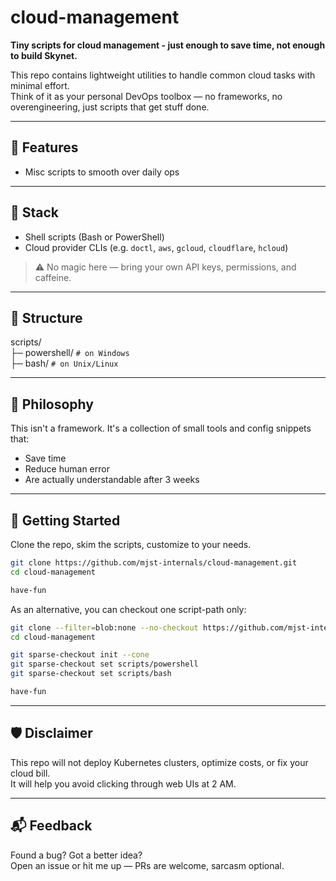 # cloud-management

**Tiny scripts for cloud management - just enough to save time, not enough to build Skynet.**

This repo contains lightweight utilities to handle common cloud tasks with minimal effort.  
Think of it as your personal DevOps toolbox — no frameworks, no overengineering, just scripts that get stuff done.

---

## 🔧 Features

- Misc scripts to smooth over daily ops

---

## 🧱 Stack

- Shell scripts (Bash or PowerShell)
- Cloud provider CLIs (e.g. `doctl`, `aws`, `gcloud`, `cloudflare`, `hcloud`)

> ⚠️ No magic here — bring your own API keys, permissions, and caffeine.

---

## 📁 Structure

scripts/<br>
├─ powershell/ `# on Windows`<br>
├─ bash/ `# on Unix/Linux`<br>

---

## 🧠 Philosophy

This isn't a framework. It's a collection of small tools and config snippets that:
- Save time
- Reduce human error
- Are actually understandable after 3 weeks

---

## 🚀 Getting Started

Clone the repo, skim the scripts, customize to your needs.

```bash
git clone https://github.com/mjst-internals/cloud-management.git
cd cloud-management

have-fun
```

As an alternative, you can checkout one script-path only:

```bash
git clone --filter=blob:none --no-checkout https://github.com/mjst-internals/cloud-management.git
cd cloud-management

git sparse-checkout init --cone
git sparse-checkout set scripts/powershell
git sparse-checkout set scripts/bash

have-fun
```

---

## 🛡️ Disclaimer

This repo will not deploy Kubernetes clusters, optimize costs, or fix your cloud bill.<br>
It will help you avoid clicking through web UIs at 2 AM.

--- 

## 📬 Feedback

Found a bug? Got a better idea?<br>
Open an issue or hit me up — PRs are welcome, sarcasm optional.

